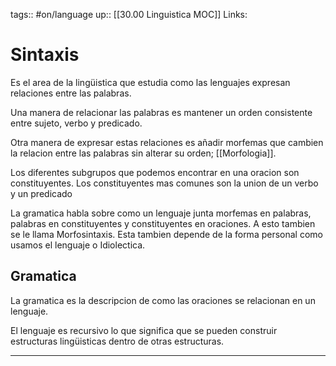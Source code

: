 tags:: #on/language
up:: [[30.00 Linguistica MOC]]
Links: 
# Sintaxis
Es el area de la lingüistica que estudia como las lenguajes expresan relaciones entre las palabras.

Una manera de relacionar las palabras es mantener un orden consistente entre sujeto, verbo y predicado.

Otra manera de expresar estas relaciones es añadir morfemas que cambien la relacion entre las palabras sin alterar su orden; [[Morfologia]].

Los diferentes subgrupos que podemos encontrar en una oracion son constituyentes. Los constituyentes mas comunes son la union de un verbo y un predicado

La gramatica habla sobre como un lenguaje junta morfemas en palabras, palabras en constituyentes y constituyentes en oraciones. A esto tambien se le llama Morfosintaxis. Esta tambien depende de la forma personal como usamos el lenguaje o Idiolectica.

## Gramatica
La gramatica es la descripcion de como las oraciones se relacionan en un lenguaje.

El lenguaje es recursivo lo que significa que se pueden construir estructuras lingüisticas dentro de otras estructuras.
___

